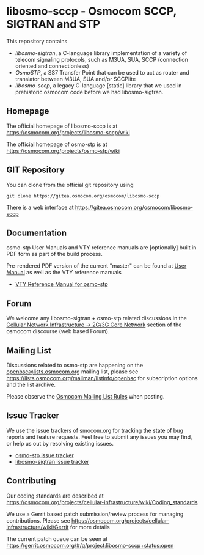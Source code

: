 libosmo-sccp - Osmocom SCCP, SIGTRAN and STP
============================================

This repository contains

* *libosmo-sigtran*, a C-language library implementation of a variety of telecom signaling protocols, such as M3UA, SUA, SCCP
  (connection oriented and connectionless)
* *OsmoSTP*, a SS7 Transfer Point that can be used to act as router and translator between M3UA, SUA and/or
  SCCPlite
* *libosmo-sccp*, a legacy C-language [static] library that we used in prehistoric osmocom code before we had
  libosmo-sigtran.

Homepage
--------

The official homepage of libosmo-sccp is at <https://osmocom.org/projects/libosmo-sccp/wiki>

The official homepage of osmo-stp is at <https://osmocom.org/projects/osmo-stp/wiki>

GIT Repository
--------------

You can clone from the official git repository using

	git clone https://gitea.osmocom.org/osmocom/libosmo-sccp

There is a web interface at <https://gitea.osmocom.org/osmocom/libosmo-sccp>

Documentation
-------------

osmo-stp User Manuals and VTY reference manuals are [optionally] built in PDF form
as part of the build process.

Pre-rendered PDF version of the current "master" can be found at
[User Manual](https://ftp.osmocom.org/docs/latest/osmostp-usermanual.pdf)
as well as the VTY reference manuals
* [VTY Reference Manual for osmo-stp](https://ftp.osmocom.org/docs/latest/osmostp-vty-reference.pdf)

Forum
-----

We welcome any libosmo-sigtran + osmo-stp related discussions in the
[Cellular Network Infrastructure -> 2G/3G Core Network](https://discourse.osmocom.org/c/cni/2g-3g-cn/)
section of the osmocom discourse (web based Forum).

Mailing List
------------

Discussions related to osmo-stp are happening on the
openbsc@lists.osmocom.org mailing list, please see
https://lists.osmocom.org/mailman/listinfo/openbsc for subscription
options and the list archive.

Please observe the [Osmocom Mailing List
Rules](https://osmocom.org/projects/cellular-infrastructure/wiki/Mailing_List_Rules)
when posting.

Issue Tracker
-------------

We use the issue trackers of smocom.org for tracking the state of bug reports and feature requests.  Feel free
to submit any issues you may find, or help us out by resolving existing issues.

* [osmo-stp issue tracker](https://osmocom.org/projects/osmo-stp/issues)
* [libosmo-sigtran issue tracker](https://osmocom.org/projects/libosmo-sccp/issues)

Contributing
------------

Our coding standards are described at
<https://osmocom.org/projects/cellular-infrastructure/wiki/Coding_standards>

We use a Gerrit based patch submission/review process for managing contributions.  Please see
<https://osmocom.org/projects/cellular-infrastructure/wiki/Gerrit> for more details

The current patch queue can be seen at <https://gerrit.osmocom.org/#/q/project:libosmo-sccp+status:open>
